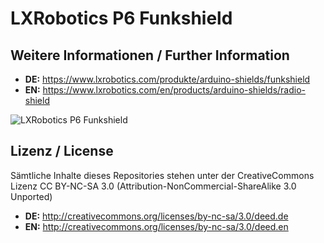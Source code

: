 LXRobotics P6 Funkshield
==============

## Weitere Informationen / Further Information

* **DE:** https://www.lxrobotics.com/produkte/arduino-shields/funkshield
* **EN:** https://www.lxrobotics.com/en/products/arduino-shields/radio-shield

![LXRobotics P6 Funkshield](https://www.lxrobotics.com/wp-content/uploads/mz_af_p6_side_small.jpg)

## Lizenz / License
Sämtliche Inhalte dieses Repositories stehen unter der CreativeCommons Lizenz CC BY-NC-SA 3.0 (Attribution-NonCommercial-ShareAlike 3.0 Unported)

* **DE:** http://creativecommons.org/licenses/by-nc-sa/3.0/deed.de
* **EN:** http://creativecommons.org/licenses/by-nc-sa/3.0/deed.en
